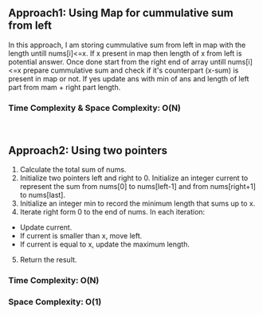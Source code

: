 ## Approach1: Using Map for cummulative sum from left
In this approach, I am storing cummulative sum from left in map with the length untill nums[i]<=x. If x present in map then length of x from left is potential answer. Once done start from the right end of array untill nums[i]<=x prepare cummulative sum and check if it's counterpart (x-sum) is present in map or not. If yes update ans with min of ans and length of left part from mam + right part length.
​
### Time Complexity & Space Complexity: O(N)
​
## Approach2: Using two pointers
1. Calculate the total sum of nums.
2. Initialize two pointers left and right to 0. Initialize an integer current to represent the sum from nums[0] to nums[left-1] and from nums[right+1] to nums[last].
3. Initialize an integer min to record the minimum length that sums up to x.
4. Iterate right form 0 to the end of nums. In each iteration:
*   Update current.
*   If current is smaller than x, move left.
*   If current is equal to x, update the maximum length.
5. Return the result.
​
### Time Complexity: O(N)
### Space Complexity: O(1)